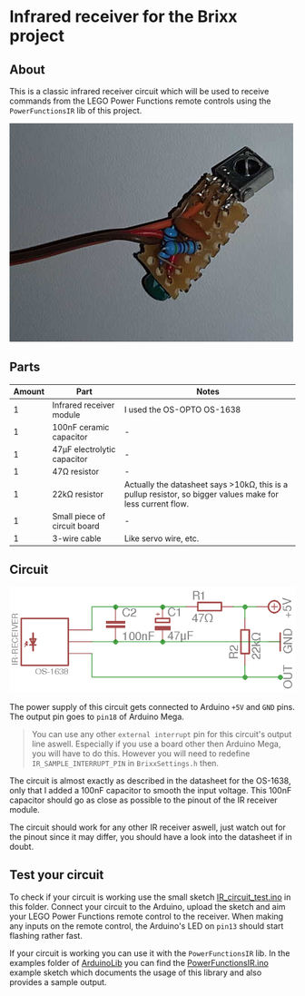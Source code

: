 # Infrared receiver for the Brixx project

## About

This is a classic infrared receiver circuit which will be used to receive commands from the LEGO Power Functions
remote controls using the `PowerFunctionsIR` lib of this project.

![IR-receiver-foto](/Media/IR-receiver-foto.jpg)

## Parts

| Amount | Part | Notes |
| - | - | - |
| 1 | Infrared receiver module | I used the OS-OPTO OS-1638 |
| 1 | 100nF ceramic capacitor | - |
| 1 | 47µF electrolytic capacitor | - |
| 1 | 47Ω resistor | - |
| 1 | 22kΩ resistor | Actually the datasheet says >10kΩ, this is a pullup resistor, so bigger values make for less current flow. |
| 1 | Small piece of circuit board | - |
| 1 | 3-wire cable | Like servo wire, etc. |


## Circuit

![IR-receiver-circuit](/Media/IR-receiver-circuit.png)

The power supply of this circuit gets connected to Arduino `+5V` and `GND` pins. The output pin goes to `pin18` of Arduino Mega.

> You can use any other `external interrupt` pin for this circuit's output line aswell.
> Especially if you use a board other then Arduino Mega, you will have to do this.
> However you will need to redefine `IR_SAMPLE_INTERRUPT_PIN` in `BrixxSettings.h` then.

The circuit is almost exactly as described in the datasheet for the OS-1638, only that I added a 100nF capacitor to smooth
the input voltage. This 100nF capacitor should go as close as possible to the pinout of the IR receiver module.

The circuit should work for any other IR receiver aswell, just watch out for the pinout since it may differ, you should
have a look into the datasheet if in doubt.

## Test your circuit

To check if your circuit is working use the small sketch [IR_circuit_test.ino](IR_circuit_test.ino) in this folder.
Connect your circuit to the Arduino, upload the sketch and aim your LEGO Power Functions remote control to the receiver.
When making any inputs on the remote control, the Arduino's LED on `pin13` should start flashing rather fast.

If your circuit is working you can use it with the `PowerFunctionsIR` lib. In the examples folder of [ArduinoLib](/ArduinoLib/) you can find the [PowerFunctionsIR.ino](/ArduinoLib/examples/PowerFunctionsIR/PowerFunctionsIR.ino) example sketch which documents the usage of this library and also provides a sample output.
